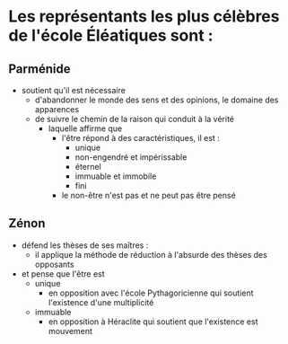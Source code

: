 # Les représentants les plus célèbres de l'école Éléatiques sont :

## Parménide
- soutient qu'il est nécessaire
  - d'abandonner le monde des sens et des opinions, le domaine des apparences
  - de suivre le chemin de la raison qui conduit à la vérité
    - laquelle affirme que
      - l'être répond à des caractéristiques, il est :
        - unique
        - non-engendré et impérissable
        - éternel
        - immuable et immobile
        - fini
      - le non-être n'est pas et ne peut pas être pensé

## Zénon
- défend les thèses de ses maîtres :
  - il applique la méthode de réduction à l'absurde des thèses des opposants
- et pense que l'être est
  - unique
    - en opposition avec l'école Pythagoricienne qui soutient l'existence d'une multiplicité
  - immuable
    - en opposition à Héraclite qui soutient que l'existence est mouvement
